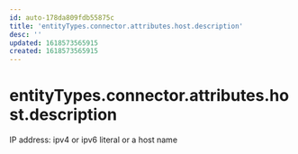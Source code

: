 ```yaml
---
id: auto-178da809fdb55875c
title: 'entityTypes.connector.attributes.host.description'
desc: ''
updated: 1618573565915
created: 1618573565915
---
```

# entityTypes.connector.attributes.host.description

IP address: ipv4 or ipv6 literal or a host name